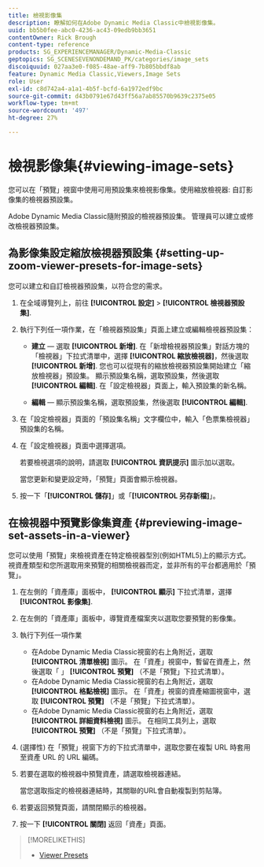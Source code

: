 ```yaml
---
title: 檢視影像集
description: 瞭解如何在Adobe Dynamic Media Classic中檢視影像集。
uuid: bb5b0fee-abc0-4236-ac43-09edb9bb3651
contentOwner: Rick Brough
content-type: reference
products: SG_EXPERIENCEMANAGER/Dynamic-Media-Classic
geptopics: SG_SCENESEVENONDEMAND_PK/categories/image_sets
discoiquuid: 027aa3e0-f085-48ae-aff9-7b805bbdf8ab
feature: Dynamic Media Classic,Viewers,Image Sets
role: User
exl-id: c8d742a4-a1a1-4b5f-bcfd-6a1972edf9bc
source-git-commit: d43b0791e67d43ff56a7ab85570b9639c2375e05
workflow-type: tm+mt
source-wordcount: '497'
ht-degree: 27%

---
```


# 檢視影像集{#viewing-image-sets}

您可以在「預覽」視窗中使用可用預設集來檢視影像集。使用縮放檢視器: 自訂影像集的檢視器預設集。

Adobe Dynamic Media Classic隨附預設的檢視器預設集。 管理員可以建立或修改檢視器預設集。

## 為影像集設定縮放檢視器預設集 {#setting-up-zoom-viewer-presets-for-image-sets}

您可以建立和自訂檢視器預設集，以符合您的需求。

1. 在全域導覽列上，前往 **[!UICONTROL 設定]** > **[!UICONTROL 檢視器預設集]**.
1. 執行下列任一項作業，在「檢視器預設集」頁面上建立或編輯檢視器預設集：

   * **建立**  — 選取 **[!UICONTROL 新增]**. 在「新增檢視器預設集」對話方塊的「檢視器」下拉式清單中，選擇 **[!UICONTROL 縮放檢視器]**，然後選取 **[!UICONTROL 新增]**. 您也可以從現有的縮放檢視器預設集開始建立「縮放檢視器」預設集。 顯示預設集名稱，選取預設集，然後選取 **[!UICONTROL 編輯]**. 在「設定檢視器」頁面上，輸入預設集的新名稱。

   * **編輯**  — 顯示預設集名稱，選取預設集，然後選取 **[!UICONTROL 編輯]**.

1. 在「設定檢視器」頁面的「預設集名稱」文字欄位中，輸入「色票集檢視器」預設集的名稱。
1. 在「設定檢視器」頁面中選擇選項。

   若要檢視選項的說明，請選取 **[!UICONTROL 資訊提示]** 圖示加以選取。

   當您更新和變更設定時，「預覽」頁面會顯示檢視器。

1. 按一下「**[!UICONTROL 儲存]**」或「**[!UICONTROL 另存新檔]**」。

## 在檢視器中預覽影像集資產 {#previewing-image-set-assets-in-a-viewer}

您可以使用「預覽」來檢視資產在特定檢視器型別(例如HTML5)上的顯示方式。 視資產類型和您所選取用來預覽的相關檢視器而定，並非所有的平台都適用於「預覽」。

1. 在左側的「資產庫」面板中， **[!UICONTROL 顯示]** 下拉式清單，選擇 **[!UICONTROL 影像集]**.
1. 在左側的「資產庫」面板中，導覽資產檔案夾以選取您要預覽的影像集。
1. 執行下列任一項作業

   * 在Adobe Dynamic Media Classic視窗的右上角附近，選取 **[!UICONTROL 清單檢視]** 圖示。 在「資產」視窗中，暫留在資產上，然後選取「 」 **[!UICONTROL 預覽]** （不是「預覽」下拉式清單）。
   * 在Adobe Dynamic Media Classic視窗的右上角附近，選取 **[!UICONTROL 格點檢視]** 圖示。 在「資產」視窗的資產縮圖視窗中，選取 **[!UICONTROL 預覽]** （不是「預覽」下拉式清單）。
   * 在Adobe Dynamic Media Classic視窗的右上角附近，選取 **[!UICONTROL 詳細資料檢視]** 圖示。 在相同工具列上，選取 **[!UICONTROL 預覽]** （不是「預覽」下拉式清單）。

1. (選擇性) 在「預覽」視窗下方的下拉式清單中，選取您要在複製 URL 時套用至資產 URL 的 URL 編碼。
1. 若要在選取的檢視器中預覽資產，請選取檢視器連結。

   當您選取指定的檢視器連結時，其關聯的URL會自動複製到剪貼簿。

1. 若要返回預覽頁面，請關閉顯示的檢視器。
1. 按一下 **[!UICONTROL 關閉]** 返回「資產」頁面。

>[!MORELIKETHIS]
>
>* [Viewer Presets](application-setup.md#viewer_presets)

